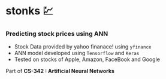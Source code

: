 # stonks 💹
### Predicting stock prices using ANN

* Stock Data provided by yahoo finanace! using `yfinance`
* ANN model developed using `Tensorflow` and `Keras`
* Tested on stocks of Apple, Amazon, FaceBook and Google

Part of __CS-342 : Artificial Neural Networks__
